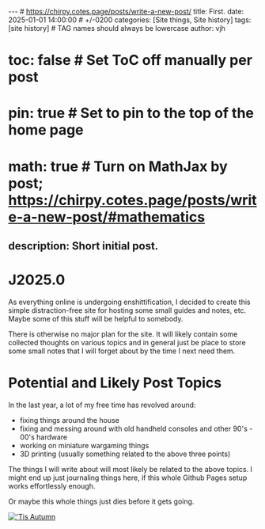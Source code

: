 ---         # https://chirpy.cotes.page/posts/write-a-new-post/
title:      First.
date:       2025-01-01 14:00:00 # +/-0200
categories: [Site things, Site history]
tags:       [site history]   # TAG names should always be lowercase
author:     vjh
# toc:        false   # Set ToC off manually per post
# pin:        true    # Set to pin to the top of the home page
# math:       true    # Turn on MathJax by post; https://chirpy.cotes.page/posts/write-a-new-post/#mathematics
description: Short initial post.
---

# J2025.0

As everything online is undergoing enshittification, I decided to create this simple distraction-free site for hosting some small guides and notes, etc. Maybe some of this stuff will be helpful to somebody.

There is otherwise no major plan for the site. It will likely contain some collected thoughts on various topics and in general just be place to store some small notes that I will forget about by the time I next need them.

# Potential and Likely Post Topics

In the last year, a lot of my free time has revolved around:

- fixing things around the house
- fixing and messing around with old handheld consoles and other 90's - 00's hardware
- working on miniature wargaming things
- 3D printing (usually something related to the above three points)

The things I will write about will most likely be related to the above topics. I might end up just journaling things here, if this whole Github Pages setup works effortlessly enough.

Or maybe this whole things just dies before it gets going.

[!['Tis Autumn](https://img.youtube.com/vi/hph8xZTq2ZY/0.jpg)](https://www.youtube.com/watch?v=hph8xZTq2ZY)
